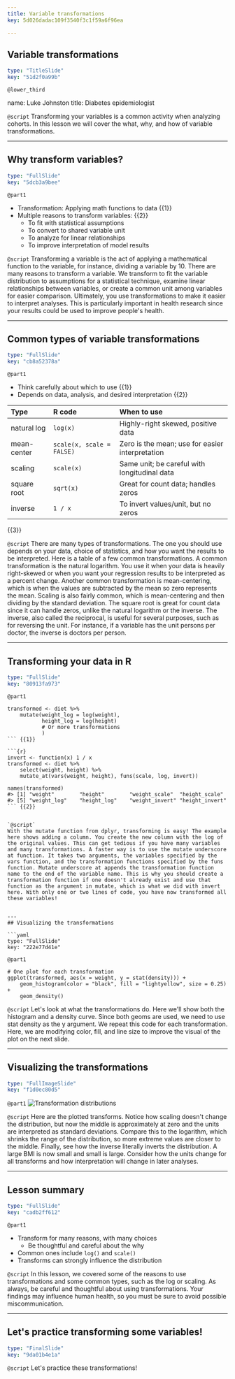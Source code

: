 ```yaml
---
title: Variable transformations
key: 5d026dadac109f3540f3c1f59a6f96ea

---
```

## Variable transformations

```yaml
type: "TitleSlide"
key: "51d2f0a99b"
```

`@lower_third`

name: Luke Johnston
title: Diabetes epidemiologist


`@script`
Transforming your variables is a common activity when analyzing cohorts. In this lesson we will cover the what, why, and how of variable transformations.


---
## Why transform variables?

```yaml
type: "FullSlide"
key: "5dcb3a9bee"
```

`@part1`
- Transformation: Applying math functions to data {{1}}
- Multiple reasons to transform variables: {{2}}
    - To fit with statistical assumptions
    - To convert to shared variable unit
    - To analyze for linear relationships
    - To improve interpretation of model results


`@script`
Transforming a variable is the act of applying a mathematical function to the variable, for instance, dividing a variable by 10. There are many reasons to transform a variable. We transform to fit the variable distribution to assumptions for a statistical technique, examine linear relationships between variables, or create a common unit among variables for easier comparison. Ultimately, you use transformations to make it easier to interpret analyses. This is particularly important in health research since your results could be used to improve people's health.


---
## Common types of variable transformations

```yaml
type: "FullSlide"
key: "cb8a52378a"
```

`@part1`
- Think carefully about which to use {{1}}
- Depends on data, analysis, and desired interpretation {{2}}

| Type | R code | When to use |
|:-----|:-------|:------------|
| natural log | `log(x)` | Highly-right skewed, positive data |
| mean-center | `scale(x, scale = FALSE)` | Zero is the mean; use for easier interpretation |
| scaling | `scale(x)` | Same unit; be careful with longitudinal data |
| square root | `sqrt(x)` | Great for count data; handles zeros |
| inverse |`1 / x`| To invert values/unit, but no zeros | 
{{3}}


`@script`
There are many types of transformations. The one you should use depends on your data, choice of statistics, and how you want the results to be interpreted. Here is a table of a few common transformations. A common transformation is the natural logarithm. You use it when your data is heavily right-skewed or when you want your regression results to be interpreted as a percent change. Another common transformation is mean-centering, which is when the values are subtracted by the mean so zero represents the mean. Scaling is also fairly common, which is mean-centering and then dividing by the standard deviation. The square root is great for count data since it can handle zeros, unlike the natural logarithm or the inverse. The inverse, also called the reciprocal, is useful for several purposes, such as for reversing the unit. For instance, if a variable has the unit persons per doctor, the inverse is doctors per person.


---
## Transforming your data in R

```yaml
type: "FullSlide"
key: "80913fa973"
```

`@part1`
```{r}
transformed <- diet %>%
    mutate(weight_log = log(weight),
           height_log = log(height)
           # Or more transformations
           )
``` {{1}}

```{r}
invert <- function(x) 1 / x
transformed <- diet %>%
    select(weight, height) %>%
    mutate_at(vars(weight, height), funs(scale, log, invert))

names(transformed)
#> [1] "weight"        "height"        "weight_scale"  "height_scale" 
#> [5] "weight_log"    "height_log"    "weight_invert" "height_invert"
``` {{2}}


`@script`
With the mutate function from dplyr, transforming is easy! The example here shows adding a column. You create the new column with the log of the original values. This can get tedious if you have many variables and many transformations. A faster way is to use the mutate underscore at function. It takes two arguments, the variables specified by the vars function, and the transformation functions specified by the funs function. Mutate underscore at appends the transformation function name to the end of the variable name. This is why you should create a transformation function if one doesn't already exist and use that function as the argument in mutate, which is what we did with invert here. With only one or two lines of code, you have now transformed all these variables!


---
## Visualizing the transformations

```yaml
type: "FullSlide"
key: "222e77d41e"
```

`@part1`
```{r}
# One plot for each transformation
ggplot(transformed, aes(x = weight, y = stat(density))) +
    geom_histogram(color = "black", fill = "lightyellow", size = 0.25) +
    geom_density()
```


`@script`
Let's look at what the transformations do. Here we'll show both the histogram and a density curve. Since both geoms are used, we need to use stat density as the y argument. We repeat this code for each transformation. Here, we are modifying color, fill, and line size to improve the visual of the plot on the next slide.


---
## Visualizing the transformations

```yaml
type: "FullImageSlide"
key: "f1d0ec80d5"
```

`@part1`
![Transformation distributions](http://assets.datacamp.com/production/repositories/2079/datasets/a2a1cc3b6769cb841ba7905f473f842cbc5f5e24/plot_transform_weight.png)


`@script`
Here are the plotted transforms. Notice how scaling doesn't change the distribution, but now the middle is approximately at zero and the units are interpreted as standard deviations. Compare this to the logarithm, which shrinks the range of the distribution, so more extreme values are closer to the middle. Finally, see how the inverse literally inverts the distribution. A large BMI is now small and small is large. Consider how the units change for all transforms and how interpretation will change in later analyses.


---
## Lesson summary

```yaml
type: "FullSlide"
key: "cadb2ff612"
```

`@part1`
- Transform for many reasons, with many choices
    - Be thoughtful and careful about the why
- Common ones include `log()` and `scale()`
- Transforms can strongly influence the distribution


`@script`
In this lesson, we covered some of the reasons to use transformations and some common types, such as the log or scaling. As always, be careful and thoughtful about using transformations. Your findings may influence human health, so you must be sure to avoid possible miscommunication.


---
## Let's practice transforming some variables!

```yaml
type: "FinalSlide"
key: "9da01b4e1a"
```

`@script`
Let's practice these transformations!

